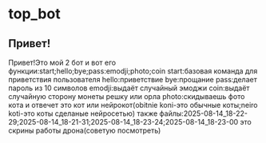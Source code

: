 # top_bot

## Привет!

Привет!Это мой 2 бот и вот его функции:start;hello;bye;pass:emodji;photo;coin
start:базовая команда для приветствия пользователя
hello:приветствие
bye:прощание
pass:делает пароль из 10 символов
emodji:выдаёт случайный эмоджи
coin:выдаёт случайную сторону монеты решку или орла
photo:скидываешь фото кота и отвечет это кот или нейрокот(obitnie koni-это обычные коты;neiro koti-это коты сделаные нейросетью)
также файлы:2025-08-14_18-22-29;2025-08-14_18-21-31;2025-08-14_18-23-24;2025-08-14_18-23-00 это скрины работы дрона(советую посмотреть)

